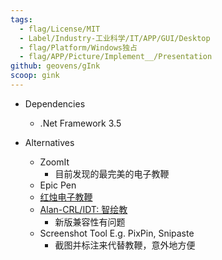 ```yaml
---
tags:
  - flag/License/MIT
  - Label/Industry-工业科学/IT/APP/GUI/Desktop
  - flag/Platform/Windows独占
  - flag/APP/Picture/Implement__/Presentation
github: geovens/gInk
scoop: gink
---
```


- Dependencies
    - .Net Framework 3.5

- Alternatives
    - ZoomIt
        - 目前发现的最完美的电子教鞭
    - Epic Pen
    - [红烛电子教鞭](http://www.foredu.com/cn/e-pointer/)
    - [Alan-CRL/IDT: 智绘教](https://github.com/Alan-CRL/IDT)
       - 新版兼容性有问题
    - Screenshot Tool E.g. PixPin, Snipaste
        - 截图并标注来代替教鞭，意外地方便
